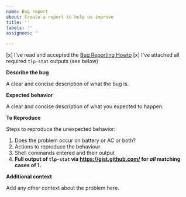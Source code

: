 ```yaml
---
name: Bug report
about: Create a report to help us improve
title: ''
labels: ''
assignees: ''

---
```


[x] I've read and accepted the [Bug Reporting Howto](https://github.com/linrunner/TLP/blob/master/.github/Bug_Reporting_Howto.md)
[x] I've attached all required `tlp-stat` outputs (see below)

**Describe the bug**

A clear and concise description of what the bug is.

**Expected behavior**

A clear and concise description of what you expected to happen.

**To Reproduce**

Steps to reproduce the unexpected behavior:

1. Does the problem occur on battery or AC or both?
2. Actions to reproduce the behaviour
3. Shell commands entered and their output
4. **Full output of `tlp-stat` via https://gist.github.com/ for *all*
   matching cases of 1.**

**Additional context**

Add any other context about the problem here.
